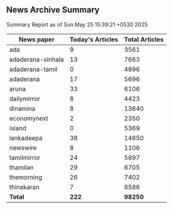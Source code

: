 <!-- @format -->
## News Archive Summary

Summary Report as of Sun May 25 15:39:21 +0530 2025

| News paper         | Today's Articles | Total Articles |
|--------------------|------------------|----------------|
| ada               | 9          | 3561        |
| adaderana-sinhala               | 13          | 7663        |
| adaderana-tamil               | 0          | 4896        |
| adaderana               | 17          | 5696        |
| aruna               | 33          | 6106        |
| dailymirror               | 8          | 4423        |
| dinamina               | 8          | 13640        |
| economynext               | 2          | 2350        |
| island               | 0          | 5369        |
| lankadeepa               | 38          | 14850        |
| newswire               | 8          | 1106        |
| tamilmirror               | 24          | 5897        |
| thamilan               | 29          | 6705        |
| themorning               | 26          | 7402        |
| thinakaran               | 7          | 8586        |
| **Total**          | **222**      | **98250** |


